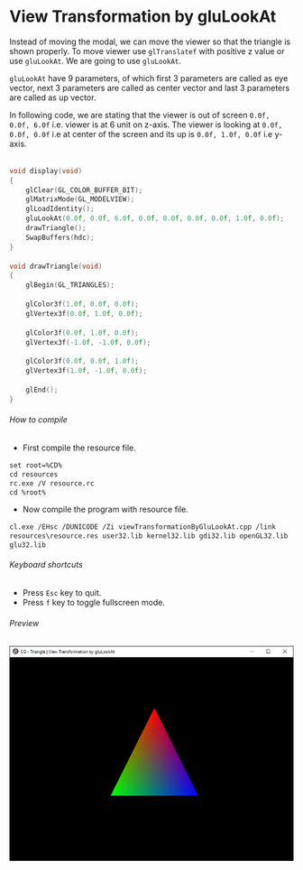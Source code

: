 View Transformation by gluLookAt
================================

Instead of moving the modal, we can move the viewer so that the triangle is shown properly. To move viewer use ```glTranslatef``` with positive z value or use ```gluLookAt```. We are going to use ```gluLookAt```.

```gluLookAt``` have 9 parameters, of which first 3 parameters are called as eye vector, next 3 parameters are called as center vector and last 3 parameters are called as up vector.

In following code, we are stating that the viewer is out of screen ```0.0f, 0.0f, 6.0f``` i.e. viewer is at 6 unit on z-axis. The viewer is looking at ```0.0f, 0.0f, 0.0f``` i.e at center of the screen and its up is ```0.0f, 1.0f, 0.0f``` i.e y-axis.

```c++

void display(void)
{
    glClear(GL_COLOR_BUFFER_BIT);
    glMatrixMode(GL_MODELVIEW);
    glLoadIdentity();
    gluLookAt(0.0f, 0.0f, 6.0f, 0.0f, 0.0f, 0.0f, 0.0f, 1.0f, 0.0f);
    drawTriangle();
    SwapBuffers(hdc);
}

void drawTriangle(void)
{
    glBegin(GL_TRIANGLES);

    glColor3f(1.0f, 0.0f, 0.0f);
    glVertex3f(0.0f, 1.0f, 0.0f);

    glColor3f(0.0f, 1.0f, 0.0f);
    glVertex3f(-1.0f, -1.0f, 0.0f);

    glColor3f(0.0f, 0.0f, 1.0f);
    glVertex3f(1.0f, -1.0f, 0.0f);

    glEnd();
}

```

###### How to compile

- First compile the resource file.

```
set root=%CD%
cd resources
rc.exe /V resource.rc
cd %root%
```

- Now compile the program with resource file.

```
cl.exe /EHsc /DUNICODE /Zi viewTransformationByGluLookAt.cpp /link resources\resource.res user32.lib kernel32.lib gdi32.lib openGL32.lib glu32.lib
```

###### Keyboard shortcuts
- Press ```Esc``` key to quit.
- Press ```f``` key to toggle fullscreen mode.

###### Preview
![viewTransformationByGluLookAt][viewTransformationByGluLookAt-image]

<!-- Image declaration -->

[viewTransformationByGluLookAt-image]: ./preview/viewTransformationByGluLookAt.png "OpenGL View Transformation"
